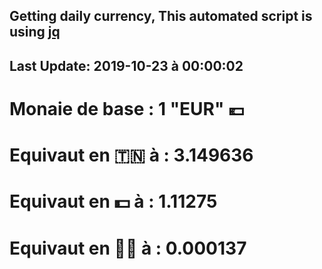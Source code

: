 ## Getting daily currency, This automated script is using [jq](https://stedolan.github.io/jq/)
## Last Update:  2019-10-23 à 00:00:02
 # Monaie de base : 1 "EUR" 💶 
 # Equivaut en 🇹🇳 à :  3.149636 
 # Equivaut en 💵 à : 1.11275
 # Equivaut en 🐱‍💻 à :  0.000137
